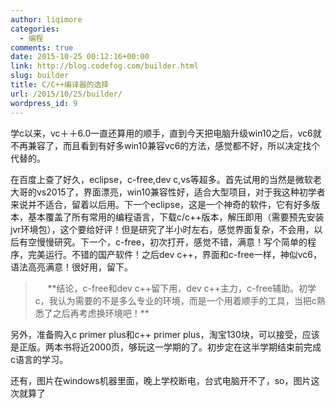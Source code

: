 ```yaml
---
author: liqimore
categories:
  - 编程
comments: true
date: 2015-10-25 00:12:16+00:00
link: http://blog.codefog.com/builder.html
slug: builder
title: C/C++编译器的选择
url: /2015/10/25/builder/
wordpress_id: 9
---
```



学c以来，vc＋＋6.0一直还算用的顺手，直到今天把电脑升级win10之后，vc6就不再兼容了，而且看到有好多win10兼容vc6的方法，感觉都不好，所以决定找个代替的。

在百度上查了好久，eclipse，c-free,dev c,vs等超多。首先试用的当然是微软老大哥的vs2015了，界面漂亮，win10兼容性好，适合大型项目，对于我这种初学者来说并不适合，留着以后用。下一个eclipse，这是一个神奇的软件，它有好多版本，基本覆盖了所有常用的编程语言，下载c/c++版本，解压即用（需要预先安装jvr环境包），这个要给好评！但是研究了半小时左右，感觉界面复杂，不会用，以后有空慢慢研究。下一个，c-free，初次打开，感觉不错，满意！写个简单的程序，完美运行。不错的国产软件！之后dev c++，界面和c-free一样，神似vc6，语法高亮满意！很好用，留下。


<blockquote>     **结论，c-free和dev c++留下用，dev c++主力，c-free辅助。初学c，我认为需要的不是多么专业的环境，而是一个用着顺手的工具，当把c熟悉了之后再考虑换环境吧！**</blockquote>


另外，准备购入c primer plus和c++ primer plus，淘宝130块，可以接受，应该是正版。两本书将近2000页，够玩这一学期的了。初步定在这半学期结束前完成c语言的学习。

还有，图片在windows机器里面，晚上学校断电，台式电脑开不了，so，图片这次就算了